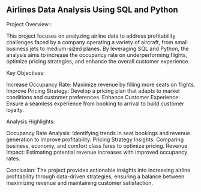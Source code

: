 ## Airlines Data Analysis Using SQL and Python

Project Overview :

This project focuses on analyzing airline data to address profitability challenges faced by a company operating a variety of aircraft, from small business jets to medium-sized planes. By leveraging SQL and Python, the analysis aims to increase the occupancy rate on underperforming flights, optimize pricing strategies, and enhance the overall customer experience.

Key Objectives:

Increase Occupancy Rate: Maximize revenue by filling more seats on flights.
Improve Pricing Strategy: Develop a pricing plan that adapts to market conditions and customer preferences.
Enhance Customer Experience: Ensure a seamless experience from booking to arrival to build customer loyalty.

Analysis Highlights:

Occupancy Rate Analysis: Identifying trends in seat bookings and revenue generation to improve profitability.
Pricing Strategy Insights: Comparing business, economy, and comfort class fares to optimize pricing.
Revenue Impact: Estimating potential revenue increases with improved occupancy rates.

Conclusion: The project provides actionable insights into increasing airline profitability through data-driven strategies, ensuring a balance between maximizing revenue and maintaining customer satisfaction.
